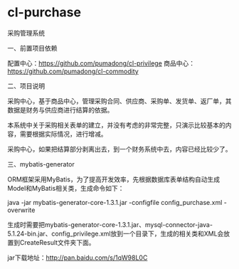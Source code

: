 cl-purchase
==================

采购管理系统


一、前置项目依赖

配置中心：https://github.com/pumadong/cl-privilege
商品中心：https://github.com/pumadong/cl-commodity

二、项目说明

采购中心，基于商品中心，管理采购合同、供应商、采购单、发货单、返厂单，其数据是财务与供应商进行结算的依据。

本系统中关于采购相关表单的建立，并没有考虑的非常完整，只演示比较基本的内容，需要根据实际情况，进行增减。

采购中心，如果把结算部分剥离出去，到一个财务系统中去，内容已经比较少了。

三、mybatis-generator

ORM框架采用MyBatis，为了提高开发效率，先根据数据库表单结构自动生成Model和MyBatis相关类，生成命令如下：

java -jar mybatis-generator-core-1.3.1.jar -configfile config_purchase.xml -overwrite

生成时需要把mybatis-generator-core-1.3.1.jar、mysql-connector-java-5.1.24-bin.jar、config_privilege.xml放到一个目录下，生成的相关类和XML会放置到CreateResult文件夹下面。

jar下载地址：http://pan.baidu.com/s/1qW98L0C